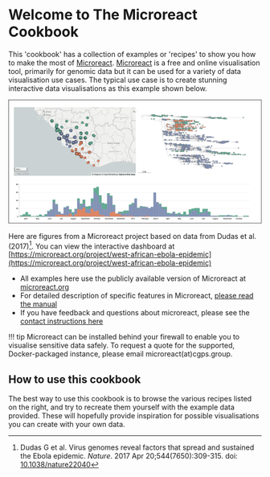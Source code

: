 # Welcome to The Microreact Cookbook

This 'cookbook' has a collection of examples or 'recipes' to show you how to make the most of [Microreact](https://microreact.org/). [Microreact](https://microreact.org/) is a free and online visualisation tool, primarily for genomic data but it can be used for a variety of data visualisation use cases. The typical use case is to create stunning interactive data visualisations as this example shown below. 

![Showcase image](./showcase.png)

Here are figures from a Microreact project based on data from Dudas et al. (2017)[^1]. You can view the interactive dashboard at [https://microreact.org/project/west-african-ebola-epidemic](https://microreact.org/project/west-african-ebola-epidemic)


* All examples here use the publicly available version of Microreact at [microreact.org](https://microreact.org/)
* For detailed description of specific features in Microreact, [please read the manual](https://docs.microreact.org/)
* If you have feedback and questions about microreact, please see the [contact instructions here](https://docs.microreact.org/feedback/contact)

!!! tip 
    Microreact can be installed behind your firewall to enable you to visualise sensitive data safely.
    To request a quote for the supported, Docker-packaged instance, please email microreact(at)cgps.group.

[^1]: Dudas G et al. Virus genomes reveal factors that spread and sustained the Ebola epidemic. *Nature*. 2017 Apr 20;544(7650):309-315. doi: [10.1038/nature22040](http://dx.doi.org/10.1038/nature22040)

## How to use this cookbook

The best way to use this cookbook is to browse the various recipes listed on the right, and try to recreate them yourself with the example data provided. These will hopefully provide inspiration for possible visualisations you can create with your own data.